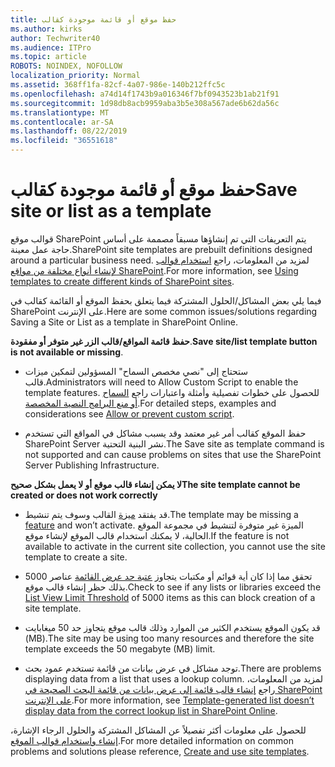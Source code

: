 ```yaml
---
title: حفظ موقع أو قائمة موجودة كقالب
ms.author: kirks
author: Techwriter40
ms.audience: ITPro
ms.topic: article
ROBOTS: NOINDEX, NOFOLLOW
localization_priority: Normal
ms.assetid: 368ff1fa-82cf-4a07-986e-140b212ffc5c
ms.openlocfilehash: a74d14f1743b9a016346f7bf0943523b1ab21f91
ms.sourcegitcommit: 1d98db8acb9959aba3b5e308a567ade6b62da56c
ms.translationtype: MT
ms.contentlocale: ar-SA
ms.lasthandoff: 08/22/2019
ms.locfileid: "36551618"
---
```

# <a name="save-site-or-list-as-a-template"></a><span data-ttu-id="53ec3-102">حفظ موقع أو قائمة موجودة كقالب</span><span class="sxs-lookup"><span data-stu-id="53ec3-102">Save site or list as a template</span></span>

<span data-ttu-id="53ec3-103">قوالب موقع SharePoint يتم التعريفات التي تم إنشاؤها مسبقاً مصممة على أساس حاجة عمل معينة.</span><span class="sxs-lookup"><span data-stu-id="53ec3-103">SharePoint site templates are prebuilt definitions designed around a particular business need.</span></span> <span data-ttu-id="53ec3-104">لمزيد من المعلومات، راجع [استخدام قوالب لإنشاء أنواع مختلفة من مواقع SharePoint](https://support.office.com/article/using-templates-to-create-different-kinds-of-sharepoint-sites-449eccec-ff99-4cf3-b62e-dcfee37e8da4).</span><span class="sxs-lookup"><span data-stu-id="53ec3-104">For more information, see [Using templates to create different kinds of SharePoint sites](https://support.office.com/article/using-templates-to-create-different-kinds-of-sharepoint-sites-449eccec-ff99-4cf3-b62e-dcfee37e8da4).</span></span>

<span data-ttu-id="53ec3-105">فيما يلي بعض المشاكل/الحلول المشتركة فيما يتعلق بحفظ الموقع أو القائمة كقالب في SharePoint على الإنترنت.</span><span class="sxs-lookup"><span data-stu-id="53ec3-105">Here are some common issues/solutions regarding Saving a Site or List as a template in SharePoint Online.</span></span>

<span data-ttu-id="53ec3-106">**حفظ قائمة المواقع/قالب الزر غير متوفر أو مفقودة**.</span><span class="sxs-lookup"><span data-stu-id="53ec3-106">**Save site/list template button is not available or missing**.</span></span> 

- <span data-ttu-id="53ec3-107">ستحتاج إلى "نصي مخصص السماح" المسؤولين لتمكين ميزات قالب.</span><span class="sxs-lookup"><span data-stu-id="53ec3-107">Administrators will need to Allow Custom Script to enable the template features.</span></span> <span data-ttu-id="53ec3-108">للحصول على خطوات تفصيلية وأمثلة واعتبارات راجع [السماح أو منع البرامج النصية المخصصة](https://docs.microsoft.com/sharepoint/allow-or-prevent-custom-script).</span><span class="sxs-lookup"><span data-stu-id="53ec3-108">For detailed steps, examples and considerations see [Allow or prevent custom script](https://docs.microsoft.com/sharepoint/allow-or-prevent-custom-script).</span></span>


- <span data-ttu-id="53ec3-109">حفظ الموقع كقالب أمر غير معتمد وقد يسبب مشاكل في المواقع التي تستخدم SharePoint Server نشر البنية التحتية.</span><span class="sxs-lookup"><span data-stu-id="53ec3-109">The Save site as template command is not supported and can cause problems on sites that use the SharePoint Server Publishing Infrastructure.</span></span>


<span data-ttu-id="53ec3-110">**لا يمكن إنشاء قالب موقع أو لا يعمل بشكل صحيح**</span><span class="sxs-lookup"><span data-stu-id="53ec3-110">**The site template cannot be created or does not work correctly**</span></span>

- <span data-ttu-id="53ec3-111">قد يفتقد [ميزة](https://social.technet.microsoft.com/wiki/contents/articles/14423.sharepoint-2013-existing-features-guid.aspx) القالب وسوف يتم تنشيط.</span><span class="sxs-lookup"><span data-stu-id="53ec3-111">The template may be missing a [feature](https://social.technet.microsoft.com/wiki/contents/articles/14423.sharepoint-2013-existing-features-guid.aspx) and won’t activate.</span></span> <span data-ttu-id="53ec3-112">الميزة غير متوفرة لتنشيط في مجموعة الموقع الحالية، لا يمكنك استخدام قالب الموقع لإنشاء موقع.</span><span class="sxs-lookup"><span data-stu-id="53ec3-112">If the feature is not available to activate in the current site collection, you cannot use the site template to create a site.</span></span>


- <span data-ttu-id="53ec3-113">تحقق مما إذا كان أية قوائم أو مكتبات يتجاوز [عتبة حد عرض القائمة](https://support.office.com/article/Manage-large-lists-and-libraries-in-SharePoint-B8588DAE-9387-48C2-9248-C24122F07C59) عناصر 5000 بذلك حظر إنشاء قالب موقع.</span><span class="sxs-lookup"><span data-stu-id="53ec3-113">Check to see if any lists or libraries exceed the [List View Limit Threshold](https://support.office.com/article/Manage-large-lists-and-libraries-in-SharePoint-B8588DAE-9387-48C2-9248-C24122F07C59) of 5000 items as this can block creation of a site template.</span></span>


- <span data-ttu-id="53ec3-114">قد يكون الموقع يستخدم الكثير من الموارد وذلك قالب موقع يتجاوز حد 50 ميغابايت (MB).</span><span class="sxs-lookup"><span data-stu-id="53ec3-114">The site may be using too many resources and therefore the site template exceeds the 50 megabyte (MB) limit.</span></span>


- <span data-ttu-id="53ec3-115">توجد مشاكل في عرض بيانات من قائمة تستخدم عمود بحث.</span><span class="sxs-lookup"><span data-stu-id="53ec3-115">There are problems displaying data from a list that uses a lookup column.</span></span> <span data-ttu-id="53ec3-116">لمزيد من المعلومات، راجع [إنشاء قالب قائمة إلى عرض بيانات من قائمة البحث الصحيحة في SharePoint على الإنترنت](https://support.office.com/article/template-generated-list-doesn-t-display-correct-data-for-a-column-in-sharepoint-online-20430b62-e40c-4f6f-8889-aa24e80d605a).</span><span class="sxs-lookup"><span data-stu-id="53ec3-116">For more information, see [Template-generated list doesn’t display data from the correct lookup list in SharePoint Online](https://support.office.com/article/template-generated-list-doesn-t-display-correct-data-for-a-column-in-sharepoint-online-20430b62-e40c-4f6f-8889-aa24e80d605a).</span></span>


<span data-ttu-id="53ec3-117">للحصول على معلومات أكثر تفصيلاً عن المشاكل المشتركة والحلول الرجاء الإشارة، [إنشاء واستخدام قوالب الموقع](https://support.office.com/article/Create-and-use-site-templates-60371B0F-00E0-4C49-A844-34759EBDD989).</span><span class="sxs-lookup"><span data-stu-id="53ec3-117">For more detailed information on common problems and solutions please reference, [Create and use site templates](https://support.office.com/article/Create-and-use-site-templates-60371B0F-00E0-4C49-A844-34759EBDD989).</span></span>

